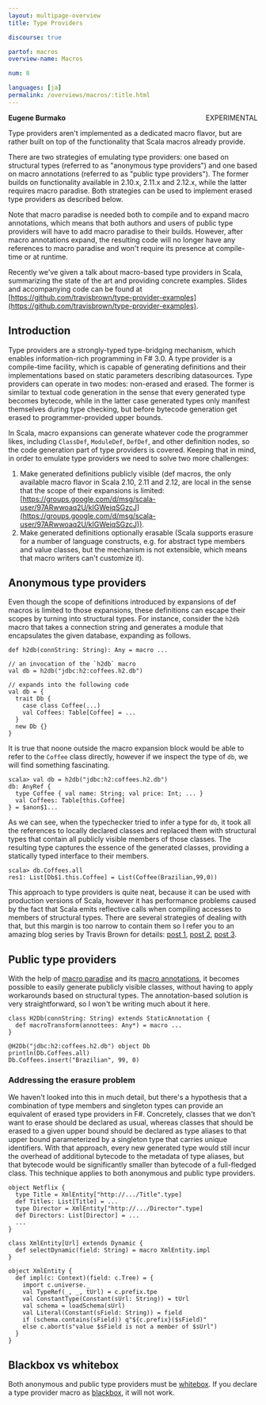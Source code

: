 ```yaml
---
layout: multipage-overview
title: Type Providers

discourse: true

partof: macros
overview-name: Macros

num: 8

languages: [ja]
permalink: /overviews/macros/:title.html
---
```

<span class="label warning" style="float: right;">EXPERIMENTAL</span>

**Eugene Burmako**

Type providers aren't implemented as a dedicated macro flavor, but are rather built on top of the functionality
that Scala macros already provide.

There are two strategies of emulating type providers: one based on structural types (referred to as "anonymous type providers")
and one based on macro annotations (referred to as "public type providers"). The former builds on functionality available
in 2.10.x, 2.11.x and 2.12.x, while the latter requires macro paradise. Both strategies can be used to implement erased type providers
as described below.

Note that macro paradise is needed both to compile and to expand macro annotations,
which means that both authors and users of public type providers will have to add macro paradise to their builds.
However, after macro annotations expand, the resulting code will no longer have any references to macro paradise
and won't require its presence at compile-time or at runtime.

Recently we've given a talk about macro-based type providers in Scala, summarizing the state of the art and providing
concrete examples. Slides and accompanying code can be found at [https://github.com/travisbrown/type-provider-examples](https://github.com/travisbrown/type-provider-examples).

## Introduction

Type providers are a strongly-typed type-bridging mechanism, which enables information-rich programming in F# 3.0.
A type provider is a compile-time facility, which is capable of generating definitions and their implementations
based on static parameters describing datasources. Type providers can operate in two modes: non-erased and erased.
The former is similar to textual code generation in the sense that every generated type becomes bytecode, while
in the latter case generated types only manifest themselves during type checking, but before bytecode generation
get erased to programmer-provided upper bounds.

In Scala, macro expansions can generate whatever code the programmer likes, including `ClassDef`, `ModuleDef`, `DefDef`,
and other definition nodes, so the code generation part of type providers is covered. Keeping that in mind, in order
to emulate type providers we need to solve two more challenges:

1. Make generated definitions publicly visible (def macros, the only available macro flavor in Scala 2.10, 2.11 and 2.12,
are local in the sense that the scope of their expansions is limited: [https://groups.google.com/d/msg/scala-user/97ARwwoaq2U/kIGWeiqSGzcJ](https://groups.google.com/d/msg/scala-user/97ARwwoaq2U/kIGWeiqSGzcJ)).
1. Make generated definitions optionally erasable (Scala supports erasure for a number of language constructs,
e.g. for abstract type members and value classes, but the mechanism is not extensible, which means that macro writers can't customize it).

## Anonymous type providers

Even though the scope of definitions introduced by expansions of def macros is limited to those expansions,
these definitions can escape their scopes by turning into structural types. For instance, consider the `h2db` macro that
takes a connection string and generates a module that encapsulates the given database, expanding as follows.

    def h2db(connString: String): Any = macro ...

    // an invocation of the `h2db` macro
    val db = h2db("jdbc:h2:coffees.h2.db")

    // expands into the following code
    val db = {
      trait Db {
        case class Coffee(...)
        val Coffees: Table[Coffee] = ...
      }
      new Db {}
    }

It is true that noone outside the macro expansion block would be able to refer to the `Coffee` class directly,
however if we inspect the type of `db`, we will find something fascinating.

    scala> val db = h2db("jdbc:h2:coffees.h2.db")
    db: AnyRef {
      type Coffee { val name: String; val price: Int; ... }
      val Coffees: Table[this.Coffee]
    } = $anon$1...

As we can see, when the typechecker tried to infer a type for `db`, it took all the references to locally declared classes
and replaced them with structural types that contain all publicly visible members of those classes. The resulting type
captures the essence of the generated classes, providing a statically typed interface to their members.

    scala> db.Coffees.all
    res1: List[Db$1.this.Coffee] = List(Coffee(Brazilian,99,0))

This approach to type providers is quite neat, because it can be used with production versions of Scala, however
it has performance problems caused by the fact that Scala emits reflective calls when compiling accesses to members
of structural types. There are several strategies of dealing with that, but this margin is too narrow to contain them
so I refer you to an amazing blog series by Travis Brown for details: [post 1](http://meta.plasm.us/posts/2013/06/19/macro-supported-dsls-for-schema-bindings/), [post 2](http://meta.plasm.us/posts/2013/07/11/fake-type-providers-part-2/), [post 3](http://meta.plasm.us/posts/2013/07/12/vampire-methods-for-structural-types/).

## Public type providers

With the help of [macro paradise](/overviews/macros/paradise.html) and its [macro annotations](/overviews/macros/annotations.html), it becomes
possible to easily generate publicly visible classes, without having to apply workarounds based on structural types. The annotation-based
solution is very straightforward, so I won't be writing much about it here.

    class H2Db(connString: String) extends StaticAnnotation {
      def macroTransform(annottees: Any*) = macro ...
    }

    @H2Db("jdbc:h2:coffees.h2.db") object Db
    println(Db.Coffees.all)
    Db.Coffees.insert("Brazilian", 99, 0)

### Addressing the erasure problem

We haven't looked into this in much detail, but there's a hypothesis that a combination of type members
and singleton types can provide an equivalent of erased type providers in F#. Concretely, classes that we don't want to erase
should be declared as usual, whereas classes that should be erased to a given upper bound should be declared as type aliases
to that upper bound parameterized by a singleton type that carries unique identifiers. With that approach, every new generated type
would still incur the overhead of additional bytecode to the metadata of type aliases, but that bytecode would be significantly smaller
than bytecode of a full-fledged class. This technique applies to both anonymous and public type providers.

    object Netflix {
      type Title = XmlEntity["http://.../Title".type]
      def Titles: List[Title] = ...
      type Director = XmlEntity["http://.../Director".type]
      def Directors: List[Director] = ...
      ...
    }

    class XmlEntity[Url] extends Dynamic {
      def selectDynamic(field: String) = macro XmlEntity.impl
    }

    object XmlEntity {
      def impl(c: Context)(field: c.Tree) = {
        import c.universe._
        val TypeRef(_, _, tUrl) = c.prefix.tpe
        val ConstantType(Constant(sUrl: String)) = tUrl
        val schema = loadSchema(sUrl)
        val Literal(Constant(sField: String)) = field
        if (schema.contains(sField)) q"${c.prefix}($sField)"
        else c.abort(s"value $sField is not a member of $sUrl")
      }
    }

## Blackbox vs whitebox

Both anonymous and public type providers must be [whitebox](/overviews/macros/blackbox-whitebox.html).
If you declare a type provider macro as [blackbox](/overviews/macros/blackbox-whitebox.html), it will not work.
